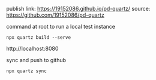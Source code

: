 publish link: https://19152086.github.io/pd-quartz/
source: https://github.com/19152086/pd-quartz

command at root to run a local test instance
```
npx quartz build --serve
```

http://localhost:8080

sync and push to github
```
npx quartz sync
```
